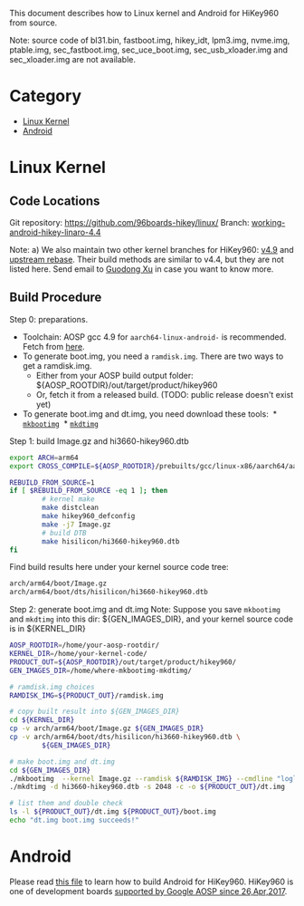 This document describes how to Linux kernel and Android for HiKey960 from source.

Note: source code of bl31.bin, fastboot.img, hikey_idt, lpm3.img, nvme.img, ptable.img, sec_fastboot.img, sec_uce_boot.img, sec_usb_xloader.img and sec_xloader.img are not available.

Category
========
* [Linux Kernel](https://github.com/96boards-hikey/tools-images-hikey960/blob/master/build-from-source/README-build-from-source.md#linux-kernel)
* [Android](https://github.com/96boards-hikey/tools-images-hikey960/blob/master/build-from-source/README-build-from-source.md#android)

Linux Kernel
============

Code Locations
--------------
Git repository: https://github.com/96boards-hikey/linux/
Branch: [working-android-hikey-linaro-4.4](https://github.com/96boards-hikey/linux/commits/working-android-hikey-linaro-4.4)

Note:
a) We also maintain two other kernel branches for HiKey960: [v4.9](https://github.com/96boards-hikey/linux/commits/hikey960-v4.9) and [upstream rebase](https://github.com/96boards-hikey/linux/commits/hikey960-upstream-rebase). Their build methods are similar to v4.4, but they are not listed here. Send email to [Guodong Xu](mailto:guodong.xu@linaro.org) in case you want to know more.

Build Procedure
---------------
Step 0: preparations.
* Toolchain: AOSP gcc 4.9 for `aarch64-linux-android-` is recommended. Fetch from [here](https://android.googlesource.com/platform/prebuilts/gcc/linux-x86/aarch64/aarch64-linux-android-4.9/+/master).
* To generate boot.img, you need a `ramdisk.img`. There are two ways to get a ramdisk.img.
  * Either from your AOSP build output folder: ${AOSP_ROOTDIR}/out/target/product/hikey960
  * Or, fetch it from a released build. (TODO: public release doesn't exist yet)
* To generate boot.img and dt.img, you need download these tools:
  * [`mkbootimg`](https://github.com/96boards-hikey/tools-images-hikey960/blob/master/build-from-source/mkbootimg)
  * [`mkdtimg`](https://github.com/96boards-hikey/tools-images-hikey960/blob/master/build-from-source/mkdtimg)

Step 1: build Image.gz and hi3660-hikey960.dtb
```sh
export ARCH=arm64
export CROSS_COMPILE=${AOSP_ROOTDIR}/prebuilts/gcc/linux-x86/aarch64/aarch64-linux-android-4.9/bin/aarch64-linux-android-

REBUILD_FROM_SOURCE=1
if [ $REBUILD_FROM_SOURCE -eq 1 ]; then
        # kernel make
        make distclean
        make hikey960_defconfig
        make -j7 Image.gz
        # build DTB
        make hisilicon/hi3660-hikey960.dtb
fi
```

Find build results here under your kernel source code tree:
```sh
arch/arm64/boot/Image.gz
arch/arm64/boot/dts/hisilicon/hi3660-hikey960.dtb
```

Step 2: generate boot.img and dt.img
Note: Suppose you save `mkbootimg` and `mkdtimg` into this dir: ${GEN_IMAGES_DIR}, and your kernel source code is in ${KERNEL_DIR}

```sh
AOSP_ROOTDIR=/home/your-aosp-rootdir/
KERNEL_DIR=/home/your-kernel-code/
PRODUCT_OUT=${AOSP_ROOTDIR}/out/target/product/hikey960/
GEN_IMAGES_DIR=/home/where-mkbootimg-mkdtimg/

# ramdisk.img choices
RAMDISK_IMG=${PRODUCT_OUT}/ramdisk.img

# copy built result into ${GEN_IMAGES_DIR}
cd ${KERNEL_DIR}
cp -v arch/arm64/boot/Image.gz ${GEN_IMAGES_DIR}
cp -v arch/arm64/boot/dts/hisilicon/hi3660-hikey960.dtb \
		${GEN_IMAGES_DIR}

# make boot.img and dt.img
cd ${GEN_IMAGES_DIR}
./mkbootimg  --kernel Image.gz --ramdisk ${RAMDISK_IMG} --cmdline "loglevel=15 androidboot.hardware=hikey960 androidboot.selinux=permissive firmware_class.path=/system/etc/firmware init=/init" --base 0x0 --tags-addr 0x07A00000 --kernel_offset 0x00080000 --ramdisk_offset 0x07c00000 --os_version 7.0 --os_patch_level 2016-08-05  --output ${PRODUCT_OUT}/boot.img
./mkdtimg -d hi3660-hikey960.dtb -s 2048 -c -o ${PRODUCT_OUT}/dt.img

# list them and double check
ls -l ${PRODUCT_OUT}/dt.img ${PRODUCT_OUT}/boot.img
echo "dt.img boot.img succeeds!"
```


Android
=======

Please read [this file](https://source.android.com/source/devices#960hikey) to learn how to build Android for HiKey960. HiKey960 is one of development boards [supported by Google AOSP since 26,Apr,2017](https://www.linaro.org/news/linaro-announces-latest-96boards-product-aosp-development/).


